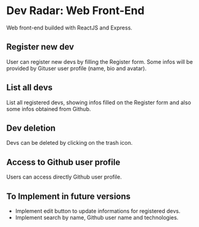 # Dev Radar: Web Front-End
Web front-end builded with ReactJS and Express.

## Register new dev
User can register new devs by filling the Register form. Some infos will be provided by Gituser user profile (name, bio and avatar).

## List all devs
List all registered devs, showing infos filled on the Register form and also some infos obtained from Github.

## Dev deletion
Devs can be deleted by clicking on the trash icon.

## Access to Github user profile
Users can access directly Github user profile.

## To Implement in future versions
- Implement edit button to update informations for registered devs.
- Implement search by name, Github user name and technologies.
